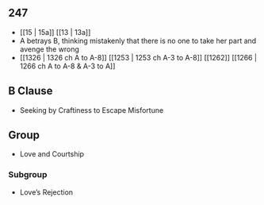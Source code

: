 ## 247
- [[15 | 15a]] [[13 | 13a]] 
- A betrays B, thinking mistakenly that there is no one to take her part and avenge the wrong
- [[1326 | 1326 ch A to A-8]] [[1253 | 1253 ch A-3 to A-8]] [[1262]] [[1266 | 1266 ch A to A-8 &amp; A-3 to A]] 

## B Clause
- Seeking by Craftiness to Escape Misfortune

## Group
- Love and Courtship

### Subgroup
- Love’s Rejection

